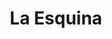 ---
title: "La Esquina"
url: /posadas/la-esquina-avenida-comandante-andresito/
shop: Lebensmittel
---